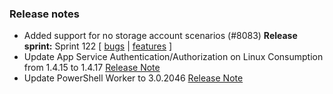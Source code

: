 ### Release notes
<!-- Please add your release notes in the following format:
- My change description (#PR)
-->
- Added support for no storage account scenarios (#8083)
**Release sprint:** Sprint 122
[ [bugs](https://github.com/Azure/azure-functions-host/issues?q=is%3Aissue+milestone%3A%22Functions+Sprint+122%22+label%3Abug+is%3Aclosed) | [features](https://github.com/Azure/azure-functions-host/issues?q=is%3Aissue+milestone%3A%22Functions+Sprint+122%22+label%3Afeature+is%3Aclosed) ]
- Update App Service Authentication/Authorization on Linux Consumption from 1.4.15 to 1.4.17 [Release Note](https://github.com/Azure/app-service-announcements/issues/375)
- Update PowerShell Worker to 3.0.2046 [Release Note](https://github.com/Azure/azure-functions-powershell-worker/releases/tag/v3.0.2046)